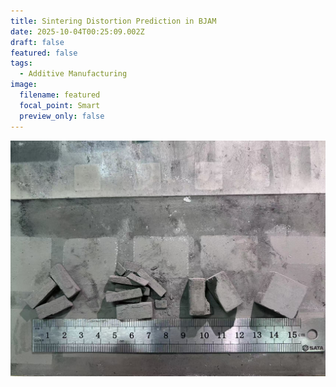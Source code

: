 ```yaml
---
title: Sintering Distortion Prediction in BJAM
date: 2025-10-04T00:25:09.002Z
draft: false
featured: false
tags:
  - Additive Manufacturing
image:
  filename: featured
  focal_point: Smart
  preview_only: false
---
```

![](跌落实验结果.jpg)